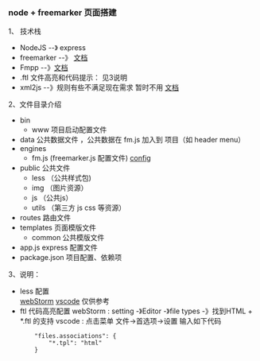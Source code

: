 ### node + freemarker 页面搭建

1、 技术栈

- NodeJS  --》 express
- freemarker --》 [文档](https://freemarker.apache.org/)
- Fmpp --》[文档](http://fmpp.sourceforge.net/configfile.html)
- .ftl 文件高亮和代码提示： 见3说明
- xml2js --》规则有些不满足现在需求 暂时不用  [文档](https://www.npmjs.com/package/xml2js)    

2、文件目录介绍
- bin
    - www 项目启动配置文件
- data 公共数据文件 ，公共数据在 fm.js 加入到 项目（如 header menu）
- engines
    - fm.js (freemarker.js 配置文件) [config](http://freemarker.js.org/)
- public  公共文件
    - less （公共样式包)
    - img （图片资源）
    - js （公共js）
    - utils （第三方 js  css 等资源）
- routes 路由文件
- templates 页面模版文件
    - common 公共模版文件
- app.js express 配置文件
- package.json 项目配置、依赖项

3、说明：
- less 配置  
    [webStorm](https://jingyan.baidu.com/article/295430f1cd01890c7e0050d2.html)
    [vscode](https://www.cnblogs.com/wjsy/p/9596408.html) 仅供参考
- ftl 代码高亮配置
    webStorm : setting -》Editor -》file types -》找到HTML  + *.ftl 的支持 
    vscode : 点击菜单 文件->首选项->设置 输入如下代码
    ```editorconfig
        "files.associations": {
            "*.tpl": "html"
        }
```
